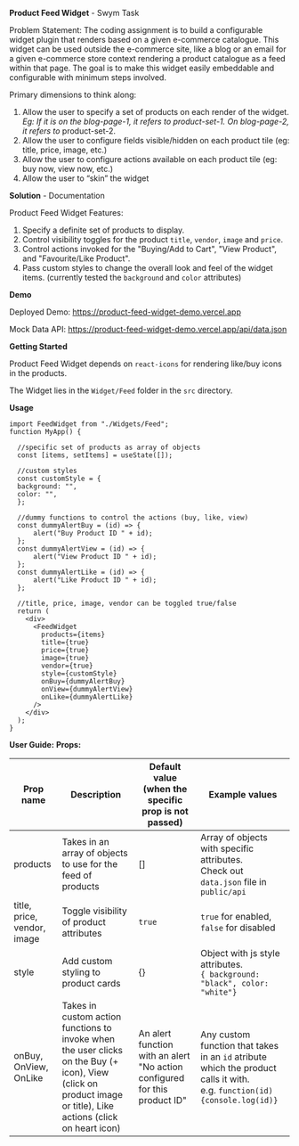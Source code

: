 **Product Feed Widget** - Swym Task

Problem Statement: The coding assignment is to build a configurable widget plugin that renders based on a given e-commerce catalogue. This widget can be used outside the e-commerce site, like a blog or an email for a given e-commerce store context rendering a product catalogue as a feed within that page. The goal is to make this widget easily embeddable and configurable with minimum steps involved.

Primary dimensions to think along:
1. Allow the user to specify a set of products on each render of the widget.
*Eg: If it is on the blog-page-1, it refers to product-set-1. On blog-page-2, it refers to* product-set-2.
2. Allow the user to configure fields visible/hidden on each product tile (eg: title, price, image, etc.)
3. Allow the user to configure actions available on each product tile (eg: buy now, view now, etc.)
4. Allow the user to “skin” the widget

**Solution** - Documentation

Product Feed Widget Features:
1. Specify a definite set of products to display.
2. Control visibility toggles for the product `title`, `vendor`, `image` and `price`.
3. Control actions invoked for the "Buying/Add to Cart", "View Product", and "Favourite/Like Product".
4. Pass custom styles to change the overall look and feel of the widget items. (currently tested the `background` and `color` attributes)

**Demo**

Deployed Demo: https://product-feed-widget-demo.vercel.app

Mock Data API: https://product-feed-widget-demo.vercel.app/api/data.json

**Getting Started**

Product Feed Widget depends on `react-icons` for rendering like/buy icons in the products.

The Widget lies in the `Widget/Feed` folder in the `src` directory.

**Usage**

    import FeedWidget from "./Widgets/Feed";
    function MyApp() {
    
      //specific set of products as array of objects
      const [items, setItems] = useState([]);
      
      //custom styles
	  const customStyle = {
      background: "",
      color: "",
      };

	  //dummy functions to control the actions (buy, like, view)
	  const dummyAlertBuy = (id) => {
	      alert("Buy Product ID " + id);
      };
      const dummyAlertView = (id) => {
		  alert("View Product ID " + id);
	  };
	  const dummyAlertLike = (id) => {
		  alert("Like Product ID " + id);
	  };
    
	  //title, price, image, vendor can be toggled true/false
      return (
        <div>
          <FeedWidget
            products={items}
            title={true}
            price={true}
            image={true}
            vendor={true}
            style={customStyle}
            onBuy={dummyAlertBuy}
            onView={dummyAlertView}
            onLike={dummyAlertLike}
          />
        </div>
      );
    }
**User Guide:**
**Props:**

| Prop name                   | Description                                                                                                                                                | Default value (when the specific prop is not passed)                                                             | Example values                                                                                                            |
| --------------------------- | ---------------------------------------------------------------------------------------------------------------------------------------------------------- | -------------------------------------------------------------------------- | ------------------------------------------------------------------------------------------------------------------------- |
| products                    | Takes in an array of objects to use for the feed of products                                                                                               | []                                                                         | Array of objects with specific attributes.<br> Check out `data.json` file in `public/api`                                 |
| title, price, vendor, image | Toggle visibility of product attributes                                                                                                                    | `true`                                                                     | `true` for enabled, `false` for disabled                                                                                  |
| style                       | Add custom styling to product cards                                                                                                                        | {}                                                                         | Object with js style attributes. <br> `{ background: "black", color: "white"}`                                                     |
| onBuy, OnView, OnLike       | Takes in custom action functions to invoke when the user clicks on the Buy (+ icon), View (click on product image or title), Like actions (click on heart icon) | An alert function with an alert "No action configured for this product ID" | Any custom function that takes in an `id` atribute which the product calls it with. <br> e.g. `function(id){console.log(id)}` |

